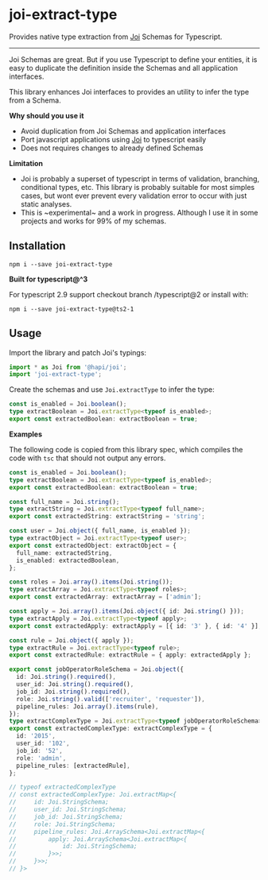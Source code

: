 <!-- @format -->

# joi-extract-type

Provides native type extraction from [Joi](https://github.com/hapijs/joi) Schemas for Typescript.

---

Joi Schemas are great. But if you use Typescript to define your entities, it is easy to duplicate the definition inside the Schemas and all application interfaces.

This library enhances Joi interfaces to provides an utility to infer the type from a Schema.

**Why should you use it**

- Avoid duplication from Joi Schemas and application interfaces
- Port javascript applications using [Joi](https://github.com/hapijs/joi) to typescript easily
- Does not requires changes to already defined Schemas

**Limitation**

- Joi is probably a superset of typescript in terms of validation, branching, conditional types, etc. This library is probably suitable for most simples cases, but wont ever prevent every validation error to occur with just static analyses.
- This is ~experimental~ and a work in progress. Although I use it in some projects and works for 99% of my schemas.

## Installation

```
npm i --save joi-extract-type
```

**Built for typescript@^3**

For typescript 2.9 support checkout branch /typescript@2 or install with:

```
npm i --save joi-extract-type@ts2-1
```

## Usage

Import the library and patch Joi's typings:

```ts
import * as Joi from '@hapi/joi';
import 'joi-extract-type';
```

Create the schemas and use `Joi.extractType` to infer the type:

```ts
const is_enabled = Joi.boolean();
type extractBoolean = Joi.extractType<typeof is_enabled>;
export const extractedBoolean: extractBoolean = true;
```

**Examples**

The following code is copied from this library spec, which compiles the code with `tsc` that should not output any errors.

```ts
const is_enabled = Joi.boolean();
type extractBoolean = Joi.extractType<typeof is_enabled>;
export const extractedBoolean: extractBoolean = true;

const full_name = Joi.string();
type extractString = Joi.extractType<typeof full_name>;
export const extractedString: extractString = 'string';

const user = Joi.object({ full_name, is_enabled });
type extractObject = Joi.extractType<typeof user>;
export const extractedObject: extractObject = {
  full_name: extractedString,
  is_enabled: extractedBoolean,
};

const roles = Joi.array().items(Joi.string());
type extractArray = Joi.extractType<typeof roles>;
export const extractedArray: extractArray = ['admin'];

const apply = Joi.array().items(Joi.object({ id: Joi.string() }));
type extractApply = Joi.extractType<typeof apply>;
export const extractedApply: extractApply = [{ id: '3' }, { id: '4' }];

const rule = Joi.object({ apply });
type extractRule = Joi.extractType<typeof rule>;
export const extractedRule: extractRule = { apply: extractedApply };

export const jobOperatorRoleSchema = Joi.object({
  id: Joi.string().required(),
  user_id: Joi.string().required(),
  job_id: Joi.string().required(),
  role: Joi.string().valid(['recruiter', 'requester']),
  pipeline_rules: Joi.array().items(rule),
});
type extractComplexType = Joi.extractType<typeof jobOperatorRoleSchema>;
export const extractedComplexType: extractComplexType = {
  id: '2015',
  user_id: '102',
  job_id: '52',
  role: 'admin',
  pipeline_rules: [extractedRule],
};

// typeof extractedComplexType
// const extractedComplexType: Joi.extractMap<{
//     id: Joi.StringSchema;
//     user_id: Joi.StringSchema;
//     job_id: Joi.StringSchema;
//     role: Joi.StringSchema;
//     pipeline_rules: Joi.ArraySchema<Joi.extractMap<{
//         apply: Joi.ArraySchema<Joi.extractMap<{
//             id: Joi.StringSchema;
//         }>>;
//     }>>;
// }>
```
